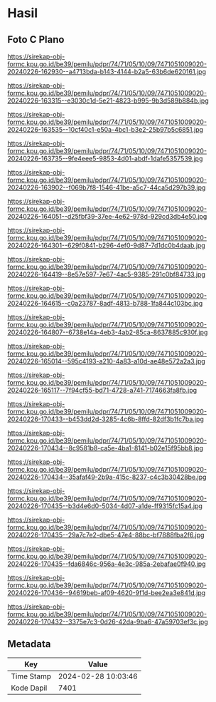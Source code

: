 # Hasil

## Foto C Plano

https://sirekap-obj-formc.kpu.go.id/be39/pemilu/pdpr/74/71/05/10/09/7471051009020-20240226-162930--a4713bda-b143-4144-b2a5-63b6de620161.jpg

https://sirekap-obj-formc.kpu.go.id/be39/pemilu/pdpr/74/71/05/10/09/7471051009020-20240226-163315--e3030c1d-5e21-4823-b995-9b3d589b884b.jpg

https://sirekap-obj-formc.kpu.go.id/be39/pemilu/pdpr/74/71/05/10/09/7471051009020-20240226-163535--10cf40c1-e50a-4bc1-b3e2-25b97b5c6851.jpg

https://sirekap-obj-formc.kpu.go.id/be39/pemilu/pdpr/74/71/05/10/09/7471051009020-20240226-163735--9fe4eee5-9853-4d01-abdf-1dafe5357539.jpg

https://sirekap-obj-formc.kpu.go.id/be39/pemilu/pdpr/74/71/05/10/09/7471051009020-20240226-163902--f069b7f8-1546-41be-a5c7-44ca5d297b39.jpg

https://sirekap-obj-formc.kpu.go.id/be39/pemilu/pdpr/74/71/05/10/09/7471051009020-20240226-164051--d25fbf39-37ee-4e62-978d-929cd3db4e50.jpg

https://sirekap-obj-formc.kpu.go.id/be39/pemilu/pdpr/74/71/05/10/09/7471051009020-20240226-164301--629f0841-b296-4ef0-9d87-7d1dc0b4daab.jpg

https://sirekap-obj-formc.kpu.go.id/be39/pemilu/pdpr/74/71/05/10/09/7471051009020-20240226-164419--8e57e597-7e67-4ac5-9385-291c0bf84733.jpg

https://sirekap-obj-formc.kpu.go.id/be39/pemilu/pdpr/74/71/05/10/09/7471051009020-20240226-164615--c0a23787-8adf-4813-b788-1fa844c103bc.jpg

https://sirekap-obj-formc.kpu.go.id/be39/pemilu/pdpr/74/71/05/10/09/7471051009020-20240226-164807--6738e14a-4eb3-4ab2-85ca-8637885c930f.jpg

https://sirekap-obj-formc.kpu.go.id/be39/pemilu/pdpr/74/71/05/10/09/7471051009020-20240226-165014--595c4193-a210-4a83-a10d-ae48e572a2a3.jpg

https://sirekap-obj-formc.kpu.go.id/be39/pemilu/pdpr/74/71/05/10/09/7471051009020-20240226-165117--7f94cf55-bd71-4728-a741-7174663fa8fb.jpg

https://sirekap-obj-formc.kpu.go.id/be39/pemilu/pdpr/74/71/05/10/09/7471051009020-20240226-170433--b453dd2d-3285-4c6b-8ffd-82df3b1fc7ba.jpg

https://sirekap-obj-formc.kpu.go.id/be39/pemilu/pdpr/74/71/05/10/09/7471051009020-20240226-170434--8c9581b8-ca5e-4ba1-8141-b02e15f95bb8.jpg

https://sirekap-obj-formc.kpu.go.id/be39/pemilu/pdpr/74/71/05/10/09/7471051009020-20240226-170434--35afaf49-2b9a-415c-8237-c4c3b30428be.jpg

https://sirekap-obj-formc.kpu.go.id/be39/pemilu/pdpr/74/71/05/10/09/7471051009020-20240226-170435--b3d4e6d0-5034-4d07-a1de-ff9315fc15a4.jpg

https://sirekap-obj-formc.kpu.go.id/be39/pemilu/pdpr/74/71/05/10/09/7471051009020-20240226-170435--29a7c7e2-dbe5-47e4-88bc-bf7888fba2f6.jpg

https://sirekap-obj-formc.kpu.go.id/be39/pemilu/pdpr/74/71/05/10/09/7471051009020-20240226-170435--fda6846c-956a-4e3c-985a-2ebafae0f940.jpg

https://sirekap-obj-formc.kpu.go.id/be39/pemilu/pdpr/74/71/05/10/09/7471051009020-20240226-170436--94619beb-af09-4620-9f1d-bee2ea3e841d.jpg

https://sirekap-obj-formc.kpu.go.id/be39/pemilu/pdpr/74/71/05/10/09/7471051009020-20240226-170432--3375e7c3-0d26-42da-9ba6-47a59703ef3c.jpg


## Metadata

| Key        | Value               |
| ---------- | ------------------- |
| Time Stamp | 2024-02-28 10:03:46 |
| Kode Dapil | 7401                |



